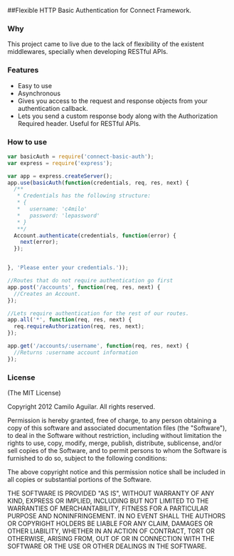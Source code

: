##Flexible HTTP Basic Authentication for Connect Framework.

### Why
This project came to live due to the lack of flexibility of the existent middlewares, specially 
when developing RESTful APIs.

### Features
* Easy to use
* Asynchronous
* Gives you access to the request and response objects from your authentication callback.
* Lets you send a custom response body along with the Authorization Required header. Useful for RESTful APIs.

### How to use

```javascript
var basicAuth = require('connect-basic-auth');
var express = require('express');

var app = express.createServer();
app.use(basicAuth(function(credentials, req, res, next) {
  /**
   * Credentials has the following structure: 
   * {
   *   username: 'c4milo'
   *   password: 'lepassword'
   * }
   **/
  Account.authenticate(credentials, function(error) {
    next(error);
  });


}, 'Please enter your credentials.'));

//Routes that do not require authentication go first
app.post('/accounts', function(req, res, next) {
  //Creates an Account.
});

//Lets require authentication for the rest of our routes.
app.all('*', function(req, res, next) {
  req.requireAuthorization(req, res, next);
});

app.get('/accounts/:username', function(req, res, next) {
  //Returns :username account information
});

```

### License
(The MIT License)

Copyright 2012 Camilo Aguilar. All rights reserved.

Permission is hereby granted, free of charge, to any person obtaining a copy of this software and associated documentation files (the "Software"), to deal in the Software without restriction, including without limitation the rights to use, copy, modify, merge, publish, distribute, sublicense, and/or sell copies of the Software, and to permit persons to whom the Software is furnished to do so, subject to the following conditions:

The above copyright notice and this permission notice shall be included in all copies or substantial portions of the Software.

THE SOFTWARE IS PROVIDED "AS IS", WITHOUT WARRANTY OF ANY KIND, EXPRESS OR IMPLIED, INCLUDING BUT NOT LIMITED TO THE WARRANTIES OF MERCHANTABILITY, FITNESS FOR A PARTICULAR PURPOSE AND NONINFRINGEMENT. IN NO EVENT SHALL THE AUTHORS OR COPYRIGHT HOLDERS BE LIABLE FOR ANY CLAIM, DAMAGES OR OTHER LIABILITY, WHETHER IN AN ACTION OF CONTRACT, TORT OR OTHERWISE, ARISING FROM, OUT OF OR IN CONNECTION WITH THE SOFTWARE OR THE USE OR OTHER DEALINGS IN THE SOFTWARE.